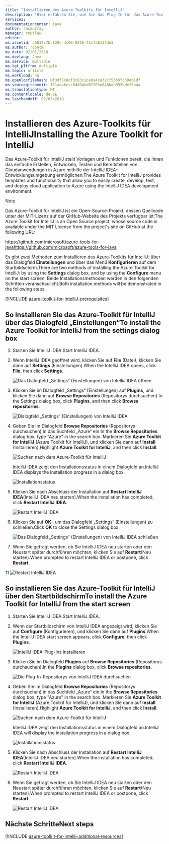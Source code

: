 ```yaml
---
title: "Installieren des Azure-Toolkits für IntelliJ"
description: "Hier erfahren Sie, wie Sie das Plug-In für das Azure-Toolkit für IntelliJ installieren, um in Azure Cloudanwendungen zu erstellen und bereitzustellen."
services: 
documentationcenter: java
author: rmcmurray
manager: routlaw
editor: 
ms.assetid: c6817c7b-f28c-4c06-8216-41c7a8117de3
ms.author: robmcm
ms.date: 02/01/2018
ms.devlang: Java
ms.service: multiple
ms.tgt_pltfrm: multiple
ms.topic: article
ms.workload: na
ms.openlocfilehash: 0f3df5c8cf3c83c1ce9a4ca32c753b5fc39ab1df
ms.sourcegitcommit: 151aaa6ccc64d94ed67f03e846bab953bde15b4a
ms.translationtype: HT
ms.contentlocale: de-DE
ms.lasthandoff: 02/03/2018
---
```

# <a name="installing-the-azure-toolkit-for-intellij"></a><span data-ttu-id="d62a8-103">Installieren des Azure-Toolkits für IntelliJ</span><span class="sxs-lookup"><span data-stu-id="d62a8-103">Installing the Azure Toolkit for IntelliJ</span></span>

<span data-ttu-id="d62a8-104">Das Azure-Toolkit für IntelliJ stellt Vorlagen und Funktionen bereit, die Ihnen das einfache Erstellen, Entwickeln, Testen und Bereitstellen von Cloudanwendungen in Azure mithilfe der IntelliJ IDEA-Entwicklungsumgebung ermöglichen.</span><span class="sxs-lookup"><span data-stu-id="d62a8-104">The Azure Toolkit for IntelliJ provides templates and functionality that allow you to easily create, develop, test, and deploy cloud application to Azure using the IntelliJ IDEA development environment.</span></span>

> [!NOTE] 
> 
> <span data-ttu-id="d62a8-105">Das Azure-Toolkit für IntelliJ ist ein Open-Source-Projekt, dessen Quellcode unter der MIT-Lizenz auf der GitHub-Website des Projekts verfügbar ist:</span><span class="sxs-lookup"><span data-stu-id="d62a8-105">The Azure Toolkit for IntelliJ is an Open Source project, whose source code is available under the MIT License from the project's site on GitHub at the following URL:</span></span> 
> 
> <span data-ttu-id="d62a8-106"><https://github.com/microsoft/azure-tools-for-java></span><span class="sxs-lookup"><span data-stu-id="d62a8-106"><https://github.com/microsoft/azure-tools-for-java></span></span> 
> 

<span data-ttu-id="d62a8-107">Es gibt zwei Methoden zum Installieren des Azure-Toolkits für IntelliJ: über das Dialogfeld **Einstellungen** und über das Menü **Konfigurieren** auf dem Startbildschirm.</span><span class="sxs-lookup"><span data-stu-id="d62a8-107">There are two methods of installing the Azure Toolkit for IntelliJ: by using the **Settings** dialog box, and by using the **Configure** menu on the start screen.</span></span> <span data-ttu-id="d62a8-108">Beide Installationsmethoden werden in den folgenden Schritten veranschaulicht.</span><span class="sxs-lookup"><span data-stu-id="d62a8-108">Both installation methods will be demonstrated in the following steps.</span></span>

[!INCLUDE [azure-toolkit-for-IntelliJ-prerequisites](../includes/azure-toolkit-for-intellij-prerequisites.md)]

## <a name="to-install-the-azure-toolkit-for-intellij-from-the-settings-dialog-box"></a><span data-ttu-id="d62a8-109">So installieren Sie das Azure-Toolkit für IntelliJ über das Dialogfeld „Einstellungen“</span><span class="sxs-lookup"><span data-stu-id="d62a8-109">To install the Azure Toolkit for IntelliJ from the settings dialog box</span></span>

1. <span data-ttu-id="d62a8-110">Starten Sie IntelliJ IDEA.</span><span class="sxs-lookup"><span data-stu-id="d62a8-110">Start IntelliJ IDEA.</span></span>

1. <span data-ttu-id="d62a8-111">Wenn IntelliJ IDEA geöffnet wird, klicken Sie auf **File** (Datei), klicken Sie dann auf **Settings** (Einstellungen).</span><span class="sxs-lookup"><span data-stu-id="d62a8-111">When the IntelliJ IDEA opens, click **File**, then click **Settings**.</span></span>
   
   ![Das Dialogfeld „Settings“ (Einstellungen) von IntelliJ IDEA öffnen][01a]

1. <span data-ttu-id="d62a8-113">Klicken Sie im Dialogfeld „Settings“ (Einstellungen) auf **Plugins**, und klicken Sie dann auf **Browse Repositories** (Repositorys durchsuchen).</span><span class="sxs-lookup"><span data-stu-id="d62a8-113">In the Settings dialog box, click **Plugins**, and then click **Browse repositories**.</span></span>
   
   ![Dialogfeld „Settings“ (Einstellungen) von IntelliJ IDEA][02a]

1. <span data-ttu-id="d62a8-115">Geben Sie im Dialogfeld **Browse Repositories** (Repositorys durchsuchen) in das Suchfeld „Azure“ ein.</span><span class="sxs-lookup"><span data-stu-id="d62a8-115">In the **Browse Repositories** dialog box, type "Azure" in the search box.</span></span> <span data-ttu-id="d62a8-116">Markieren Sie **Azure Toolkit for IntelliJ** (Azure Toolkit für IntelliJ), und klicken Sie dann auf **Install** (Installieren).</span><span class="sxs-lookup"><span data-stu-id="d62a8-116">Highlight **Azure Toolkit for IntelliJ**, and then click **Install**.</span></span>
   
   ![Suchen nach dem Azure-Toolkit für IntelliJ][03]
   
   <span data-ttu-id="d62a8-118">IntelliJ IDEA zeigt den Installationsstatus in einem Dialogfeld an.</span><span class="sxs-lookup"><span data-stu-id="d62a8-118">IntelliJ IDEA displays the installation progress in a dialog box.</span></span>
   
   ![Installationsstatus][04]

1. <span data-ttu-id="d62a8-120">Klicken Sie nach Abschluss der Installation auf **Restart IntelliJ IDEA**(IntelliJ IDEA neu starten).</span><span class="sxs-lookup"><span data-stu-id="d62a8-120">When the installation has completed, click **Restart IntelliJ IDEA**.</span></span>
   
   ![Restart IntelliJ IDEA][05]

1. <span data-ttu-id="d62a8-122">Klicken Sie auf **OK** , um das Dialogfeld „Settings“ (Einstellungen) zu schließen.</span><span class="sxs-lookup"><span data-stu-id="d62a8-122">Click **OK** to close the Settings dialog box.</span></span>
   
   ![Das Dialogfeld „Settings“ (Einstellungen) von IntelliJ IDEA schließen][06]

1. <span data-ttu-id="d62a8-124">Wenn Sie gefragt werden, ob Sie IntelliJ IDEA neu starten oder den Neustart später durchführen möchten, klicken Sie auf **Restart**(Neu starten).</span><span class="sxs-lookup"><span data-stu-id="d62a8-124">When prompted to restart IntelliJ IDEA or postpone, click **Restart**.</span></span>
   
<span data-ttu-id="d62a8-125">1</span><span class="sxs-lookup"><span data-stu-id="d62a8-125">1</span></span>   ![Restart IntelliJ IDEA][07]

## <a name="to-install-the-azure-toolkit-for-intellij-from-the-start-screen"></a><span data-ttu-id="d62a8-127">So installieren Sie das Azure-Toolkit für IntelliJ über den Startbildschirm</span><span class="sxs-lookup"><span data-stu-id="d62a8-127">To install the Azure Toolkit for IntelliJ from the start screen</span></span>

1. <span data-ttu-id="d62a8-128">Starten Sie IntelliJ IDEA.</span><span class="sxs-lookup"><span data-stu-id="d62a8-128">Start IntelliJ IDEA.</span></span>

1. <span data-ttu-id="d62a8-129">Wenn der Startbildschirm von IntelliJ IDEA angezeigt wird, klicken Sie auf **Configure** (Konfigurieren), und klicken Sie dann auf **Plugins**.</span><span class="sxs-lookup"><span data-stu-id="d62a8-129">When the IntelliJ IDEA start screen appears, click **Configure**, then click **Plugins**.</span></span>
   
   ![IntelliJ IDEA-Plug-Ins installieren][01b]

1. <span data-ttu-id="d62a8-131">Klicken Sie im Dialogfeld **Plugins** auf **Browse Repositories** (Repositorys durchsuchen).</span><span class="sxs-lookup"><span data-stu-id="d62a8-131">In the **Plugins** dialog box, click **Browse repositories**.</span></span>
   
   ![Die Plug-In-Repositorys von IntelliJ IDEA durchsuchen][02b]

1. <span data-ttu-id="d62a8-133">Geben Sie im Dialogfeld **Browse Repositories** (Repositorys durchsuchen) in das Suchfeld „Azure“ ein.</span><span class="sxs-lookup"><span data-stu-id="d62a8-133">In the **Browse Repositories** dialog box, type "Azure" in the search box.</span></span> <span data-ttu-id="d62a8-134">Markieren Sie **Azure Toolkit for IntelliJ** (Azure Toolkit für IntelliJ), und klicken Sie dann auf **Install** (Installieren).</span><span class="sxs-lookup"><span data-stu-id="d62a8-134">Highlight **Azure Toolkit for IntelliJ**, and then click **Install**.</span></span>
   
   ![Suchen nach dem Azure-Toolkit für IntelliJ][03]
   
   <span data-ttu-id="d62a8-136">IntelliJ IDEA zeigt den Installationsstatus in einem Dialogfeld an.</span><span class="sxs-lookup"><span data-stu-id="d62a8-136">IntelliJ IDEA will display the installation progress in a dialog box.</span></span>
   
   ![Installationsstatus][04]

1. <span data-ttu-id="d62a8-138">Klicken Sie nach Abschluss der Installation auf **Restart IntelliJ IDEA**(IntelliJ IDEA neu starten).</span><span class="sxs-lookup"><span data-stu-id="d62a8-138">When the installation has completed, click **Restart IntelliJ IDEA**.</span></span>
   
   ![Restart IntelliJ IDEA][05]

1. <span data-ttu-id="d62a8-140">Wenn Sie gefragt werden, ob Sie IntelliJ IDEA neu starten oder den Neustart später durchführen möchten, klicken Sie auf **Restart**(Neu starten).</span><span class="sxs-lookup"><span data-stu-id="d62a8-140">When prompted to restart IntelliJ IDEA or postpone, click **Restart**.</span></span>
   
   ![Restart IntelliJ IDEA][07]

## <a name="next-steps"></a><span data-ttu-id="d62a8-142">Nächste Schritte</span><span class="sxs-lookup"><span data-stu-id="d62a8-142">Next steps</span></span>

[!INCLUDE [azure-toolkit-for-intellij-additional-resources](../includes/azure-toolkit-for-intellij-additional-resources.md)]

<!-- URL List -->

<!-- IMG List -->

[01a]: media/azure-toolkit-for-intellij-installation/01-intellij-file-settings.png
[01b]: media/azure-toolkit-for-intellij-installation/01-intellij-configure-dropdown.png
[02a]: media/azure-toolkit-for-intellij-installation/02-intellij-settings-dialog.png
[02b]: media/azure-toolkit-for-intellij-installation/02-intellij-plugins-dialog.png
[03]: media/azure-toolkit-for-intellij-installation/03-intellij-browse-repositories.png
[04]: media/azure-toolkit-for-intellij-installation/04-install-progress.png
[05]: media/azure-toolkit-for-intellij-installation/05-restart-intellij.png
[06]: media/azure-toolkit-for-intellij-installation/06-intellij-settings-dialog.png
[07]: media/azure-toolkit-for-intellij-installation/07-restart-intellij.png
